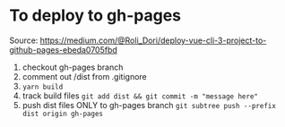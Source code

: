 # To deploy to gh-pages
Source: https://medium.com/@Roli_Dori/deploy-vue-cli-3-project-to-github-pages-ebeda0705fbd

   1. checkout gh-pages branch
   1. comment out /dist from .gitignore
   1. ```yarn build```
   1. track build files
   ```git add dist && git commit -m "message here"```
   1. push dist files ONLY to gh-pages branch
   ```git subtree push --prefix dist origin gh-pages```
